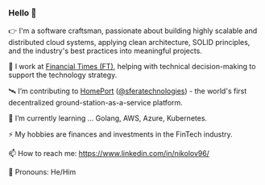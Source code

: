 ### Hello 👋

👉  I'm a software craftsman, passionate about building highly scalable and distributed cloud systems, applying clean architecture, SOLID principles, and the industry's best practices into meaningful projects.

📰  I work at [Financial Times (FT)](https://www.ft.com/), helping with technical decision-making to support the technology strategy.

🛰  I’m contributing to [HomePort](https://homeport.network/) ([@sferatechnologies](https://medium.com/@sferatechnologies)) - the world's first decentralized ground-station-as-a-service platform.

🌱  I’m currently learning ... Golang, AWS, Azure, Kubernetes.

⚡  My hobbies are finances and investments in the FinTech industry.

📫  How to reach me: https://www.linkedin.com/in/nikolov96/

👨  Pronouns: He/Him
